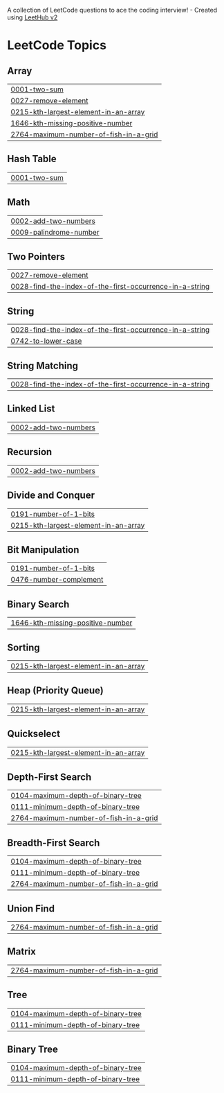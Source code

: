 A collection of LeetCode questions to ace the coding interview! - Created using [LeetHub v2](https://github.com/arunbhardwaj/LeetHub-2.0)
<!---LeetCode Topics Start-->
# LeetCode Topics
## Array
|  |
| ------- |
| [0001-two-sum](https://github.com/SreelekshmiNair/Leetcode/tree/master/0001-two-sum) |
| [0027-remove-element](https://github.com/SreelekshmiNair/Leetcode/tree/master/0027-remove-element) |
| [0215-kth-largest-element-in-an-array](https://github.com/SreelekshmiNair/Leetcode/tree/master/0215-kth-largest-element-in-an-array) |
| [1646-kth-missing-positive-number](https://github.com/SreelekshmiNair/Leetcode/tree/master/1646-kth-missing-positive-number) |
| [2764-maximum-number-of-fish-in-a-grid](https://github.com/SreelekshmiNair/Leetcode/tree/master/2764-maximum-number-of-fish-in-a-grid) |
## Hash Table
|  |
| ------- |
| [0001-two-sum](https://github.com/SreelekshmiNair/Leetcode/tree/master/0001-two-sum) |
## Math
|  |
| ------- |
| [0002-add-two-numbers](https://github.com/SreelekshmiNair/Leetcode/tree/master/0002-add-two-numbers) |
| [0009-palindrome-number](https://github.com/SreelekshmiNair/Leetcode/tree/master/0009-palindrome-number) |
## Two Pointers
|  |
| ------- |
| [0027-remove-element](https://github.com/SreelekshmiNair/Leetcode/tree/master/0027-remove-element) |
| [0028-find-the-index-of-the-first-occurrence-in-a-string](https://github.com/SreelekshmiNair/Leetcode/tree/master/0028-find-the-index-of-the-first-occurrence-in-a-string) |
## String
|  |
| ------- |
| [0028-find-the-index-of-the-first-occurrence-in-a-string](https://github.com/SreelekshmiNair/Leetcode/tree/master/0028-find-the-index-of-the-first-occurrence-in-a-string) |
| [0742-to-lower-case](https://github.com/SreelekshmiNair/Leetcode/tree/master/0742-to-lower-case) |
## String Matching
|  |
| ------- |
| [0028-find-the-index-of-the-first-occurrence-in-a-string](https://github.com/SreelekshmiNair/Leetcode/tree/master/0028-find-the-index-of-the-first-occurrence-in-a-string) |
## Linked List
|  |
| ------- |
| [0002-add-two-numbers](https://github.com/SreelekshmiNair/Leetcode/tree/master/0002-add-two-numbers) |
## Recursion
|  |
| ------- |
| [0002-add-two-numbers](https://github.com/SreelekshmiNair/Leetcode/tree/master/0002-add-two-numbers) |
## Divide and Conquer
|  |
| ------- |
| [0191-number-of-1-bits](https://github.com/SreelekshmiNair/Leetcode/tree/master/0191-number-of-1-bits) |
| [0215-kth-largest-element-in-an-array](https://github.com/SreelekshmiNair/Leetcode/tree/master/0215-kth-largest-element-in-an-array) |
## Bit Manipulation
|  |
| ------- |
| [0191-number-of-1-bits](https://github.com/SreelekshmiNair/Leetcode/tree/master/0191-number-of-1-bits) |
| [0476-number-complement](https://github.com/SreelekshmiNair/Leetcode/tree/master/0476-number-complement) |
## Binary Search
|  |
| ------- |
| [1646-kth-missing-positive-number](https://github.com/SreelekshmiNair/Leetcode/tree/master/1646-kth-missing-positive-number) |
## Sorting
|  |
| ------- |
| [0215-kth-largest-element-in-an-array](https://github.com/SreelekshmiNair/Leetcode/tree/master/0215-kth-largest-element-in-an-array) |
## Heap (Priority Queue)
|  |
| ------- |
| [0215-kth-largest-element-in-an-array](https://github.com/SreelekshmiNair/Leetcode/tree/master/0215-kth-largest-element-in-an-array) |
## Quickselect
|  |
| ------- |
| [0215-kth-largest-element-in-an-array](https://github.com/SreelekshmiNair/Leetcode/tree/master/0215-kth-largest-element-in-an-array) |
## Depth-First Search
|  |
| ------- |
| [0104-maximum-depth-of-binary-tree](https://github.com/SreelekshmiNair/Leetcode/tree/master/0104-maximum-depth-of-binary-tree) |
| [0111-minimum-depth-of-binary-tree](https://github.com/SreelekshmiNair/Leetcode/tree/master/0111-minimum-depth-of-binary-tree) |
| [2764-maximum-number-of-fish-in-a-grid](https://github.com/SreelekshmiNair/Leetcode/tree/master/2764-maximum-number-of-fish-in-a-grid) |
## Breadth-First Search
|  |
| ------- |
| [0104-maximum-depth-of-binary-tree](https://github.com/SreelekshmiNair/Leetcode/tree/master/0104-maximum-depth-of-binary-tree) |
| [0111-minimum-depth-of-binary-tree](https://github.com/SreelekshmiNair/Leetcode/tree/master/0111-minimum-depth-of-binary-tree) |
| [2764-maximum-number-of-fish-in-a-grid](https://github.com/SreelekshmiNair/Leetcode/tree/master/2764-maximum-number-of-fish-in-a-grid) |
## Union Find
|  |
| ------- |
| [2764-maximum-number-of-fish-in-a-grid](https://github.com/SreelekshmiNair/Leetcode/tree/master/2764-maximum-number-of-fish-in-a-grid) |
## Matrix
|  |
| ------- |
| [2764-maximum-number-of-fish-in-a-grid](https://github.com/SreelekshmiNair/Leetcode/tree/master/2764-maximum-number-of-fish-in-a-grid) |
## Tree
|  |
| ------- |
| [0104-maximum-depth-of-binary-tree](https://github.com/SreelekshmiNair/Leetcode/tree/master/0104-maximum-depth-of-binary-tree) |
| [0111-minimum-depth-of-binary-tree](https://github.com/SreelekshmiNair/Leetcode/tree/master/0111-minimum-depth-of-binary-tree) |
## Binary Tree
|  |
| ------- |
| [0104-maximum-depth-of-binary-tree](https://github.com/SreelekshmiNair/Leetcode/tree/master/0104-maximum-depth-of-binary-tree) |
| [0111-minimum-depth-of-binary-tree](https://github.com/SreelekshmiNair/Leetcode/tree/master/0111-minimum-depth-of-binary-tree) |
<!---LeetCode Topics End-->